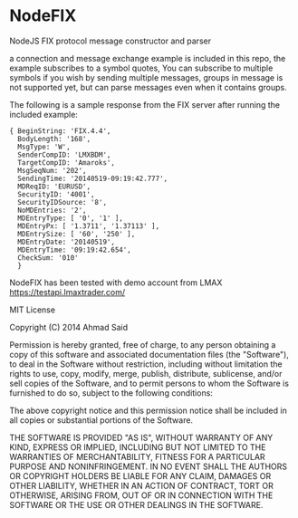 NodeFIX
=======

NodeJS FIX protocol message constructor and parser


a connection and message exchange example is included in this repo, the example subscribes to a symbol quotes, You can subscribe to multiple symbols if you wish by sending multiple messages, groups in message is not supported yet, but can parse messages even when it contains groups.


The following is a sample response from the FIX server after running the included example:

```
{ BeginString: 'FIX.4.4',
  BodyLength: '168',
  MsgType: 'W',
  SenderCompID: 'LMXBDM',
  TargetCompID: 'Amaroks',
  MsgSeqNum: '202',
  SendingTime: '20140519-09:19:42.777',
  MDReqID: 'EURUSD',
  SecurityID: '4001',
  SecurityIDSource: '8',
  NoMDEntries: '2',
  MDEntryType: [ '0', '1' ],
  MDEntryPx: [ '1.3711', '1.37113' ],
  MDEntrySize: [ '60', '250' ],
  MDEntryDate: '20140519',
  MDEntryTime: '09:19:42.654',
  CheckSum: '010' 
  }
```

NodeFIX has been tested with demo account from LMAX
https://testapi.lmaxtrader.com/


MIT License

Copyright (C) 2014 Ahmad Said

Permission is hereby granted, free of charge, to any person obtaining a copy of this software and associated documentation files (the "Software"), to deal in the Software without restriction, including without limitation the rights to use, copy, modify, merge, publish, distribute, sublicense, and/or sell copies of the Software, and to permit persons to whom the Software is furnished to do so, subject to the following conditions:

The above copyright notice and this permission notice shall be included in all copies or substantial portions of the Software.

THE SOFTWARE IS PROVIDED "AS IS", WITHOUT WARRANTY OF ANY KIND, EXPRESS OR IMPLIED, INCLUDING BUT NOT LIMITED TO THE WARRANTIES OF MERCHANTABILITY, FITNESS FOR A PARTICULAR PURPOSE AND NONINFRINGEMENT. IN NO EVENT SHALL THE AUTHORS OR COPYRIGHT HOLDERS BE LIABLE FOR ANY CLAIM, DAMAGES OR OTHER LIABILITY, WHETHER IN AN ACTION OF CONTRACT, TORT OR OTHERWISE, ARISING FROM, OUT OF OR IN CONNECTION WITH THE SOFTWARE OR THE USE OR OTHER DEALINGS IN THE SOFTWARE.

